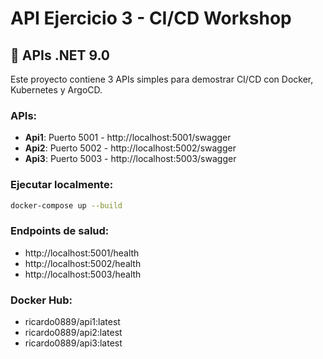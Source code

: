 # API Ejercicio 3 - CI/CD Workshop

## 🚀 APIs .NET 9.0

Este proyecto contiene 3 APIs simples para demostrar CI/CD con Docker, Kubernetes y ArgoCD.

### APIs:
- **Api1**: Puerto 5001 - http://localhost:5001/swagger
- **Api2**: Puerto 5002 - http://localhost:5002/swagger
- **Api3**: Puerto 5003 - http://localhost:5003/swagger

### Ejecutar localmente:

```bash
docker-compose up --build
```

### Endpoints de salud:
- http://localhost:5001/health
- http://localhost:5002/health
- http://localhost:5003/health

### Docker Hub:
- ricardo0889/api1:latest
- ricardo0889/api2:latest
- ricardo0889/api3:latest

